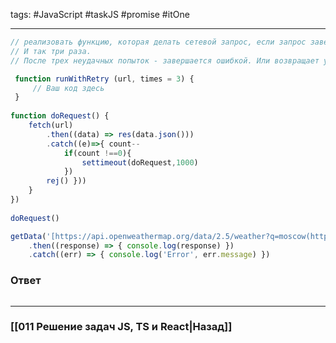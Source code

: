 tags: #JavaScript #taskJS #promise #itOne 
____

```js
// реализовать функцию, которая делать сетевой запрос, если запрос завершается ошибкой - повторяет попытку через секунду.
// И так три раза. 
// После трех неудачных попыток - завершается ошибкой. Или возвращает успешный результат.

 function runWithRetry (url, times = 3) {
	 // Ваш код здесь
 }
 
function doRequest() { 
	fetch(url) 
		.then((data) => res(data.json())) 
		.catch((e)=>{ count-- 
			if(count !==0){ 
				settimeout(doRequest,1000) 
			}) 
		rej() })) 
	} 
})  
  
doRequest()
```

```js
getData('[https://api.openweathermap.org/data/2.5/weather?q=moscow(https://api.openweathermap.org/data/2.5/weather?q=moscow "https://api.openweathermap.org/data/2.5/weather?q=moscow")', 3) 
	.then((response) => { console.log(response) }) 
	.catch((err) => { console.log('Error', err.message) })
```

### Ответ

```js

```

___
### [[011 Решение задач JS, TS и React|Назад]]